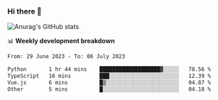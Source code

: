 ### Hi there 👋
![Anurag's GitHub stats](https://github-readme-stats.vercel.app/api?username=jami1024&show_icons=true&theme=radical)

📊 **Weekly development breakdown**
<!--START_SECTION:waka-->

```txt
From: 29 June 2023 - To: 06 July 2023

Python       1 hr 44 mins    ███████████████████▓░░░░░   78.56 %
TypeScript   16 mins         ███░░░░░░░░░░░░░░░░░░░░░░   12.39 %
Vue.js       6 mins          █▒░░░░░░░░░░░░░░░░░░░░░░░   04.87 %
Other        5 mins          █░░░░░░░░░░░░░░░░░░░░░░░░   04.18 %
```

<!--END_SECTION:waka-->
<!--
**jami1024/jami1024** is a ✨ _special_ ✨ repository because its `README.md` (this file) appears on your GitHub profile.

Here are some ideas to get you started:

- 🔭 I’m currently working on ...
- 🌱 I’m currently learning ...
- 👯 I’m looking to collaborate on ...
- 🤔 I’m looking for help with ...
- 💬 Ask me about ...
- 📫 How to reach me: ...
- 😄 Pronouns: ...
- ⚡ Fun fact: ...
-->
